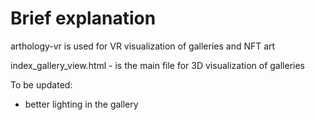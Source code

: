 # Brief explanation

arthology-vr is used for VR visualization of galleries and NFT art

index_gallery_view.html - is the main file for 3D visualization of galleries

To be updated:
- better lighting in the gallery

